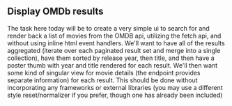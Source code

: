## Display OMDb results
The task here today will be to create a very simple ui to search for and render back a list of movies from the OMDB api, utilizing the fetch api, and without using inline html event handlers. We'll want to have all of the results aggregated (iterate over each paginated result set and merge into a single collection), have them sorted by release year, then title, and then have a poster thumb with year and title rendered for each result. We'll then want some kind of singular view for movie details (the endpoint provides separate information) for each result. This should be done without incorporating any frameworks or external libraries (you may use a different style reset/normalizer if you prefer, though one has already been included)

